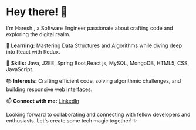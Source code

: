 # Hey there! 👋

I'm Haresh , a Software Engineer passionate about crafting code and exploring the digital realm.

🌱 **Learning:** Mastering Data Structures and Algorithms while diving deep into React with Redux.

💼 **Skills:** Java, J2EE, Spring Boot,React js, MySQL, MongoDB, HTML5, CSS, JavaScript.

📚 **Interests:** Crafting efficient code, solving algorithmic challenges, and building responsive web interfaces.

📫 **Connect with me:** [LinkedIn](https://www.linkedin.com/in/haresh-nagendramagesh)

Looking forward to collaborating and connecting with fellow developers and enthusiasts. Let's create some tech magic together! ✨
